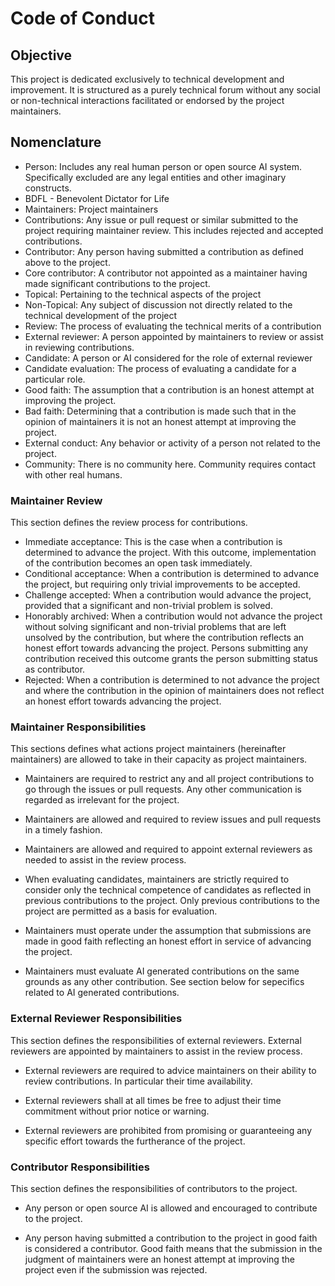 # Code of Conduct

## Objective

This project is dedicated exclusively to technical development and
improvement. It is structured as a purely technical forum without any social
or non-technical interactions facilitated or endorsed by the project
maintainers.

## Nomenclature

- Person: Includes any real human person or open source AI system.
  Specifically excluded are any legal entities and other imaginary
  constructs.
- BDFL - Benevolent Dictator for Life
- Maintainers: Project maintainers
- Contributions: Any issue or pull request or similar submitted to the
  project requiring maintainer review. This includes rejected and accepted
  contributions.
- Contributor: Any person having submitted a contribution as defined
  above to the project.
- Core contributor: A contributor not appointed as a maintainer having
  made significant contributions to the project.
- Topical: Pertaining to the technical aspects of the project
- Non-Topical: Any subject of discussion not directly related to the
  technical development of the project
- Review: The process of evaluating the technical merits of a contribution
- External reviewer: A person appointed by maintainers to review or
  assist in reviewing contributions.
- Candidate: A person or AI considered for the role of external reviewer
- Candidate evaluation: The process of evaluating a candidate for a
  particular role.
- Good faith: The assumption that a contribution is an honest attempt at
  improving the project.
- Bad faith: Determining that a contribution is made such that in the opinion
  of maintainers it is not an honest attempt at improving the project.
- External conduct: Any behavior or activity of a person not related to
  the project.
- Community: There is no community here. Community requires contact with
  other real humans.

### Maintainer Review

This section defines the review process for contributions.

- Immediate acceptance: This is the case when a contribution is
  determined to advance the project. With this outcome, implementation
  of the contribution becomes an open task immediately.
- Conditional acceptance: When a contribution is determined to advance
  the project, but requiring only trivial improvements to be accepted.
- Challenge accepted: When a contribution would advance the project,
  provided that a significant and non-trivial problem is solved.
- Honorably archived: When a contribution would not advance the project
  without solving significant and non-trivial problems that are left
  unsolved by the contribution, but where the contribution reflects an
  honest effort towards advancing the project. Persons submitting any
  contribution received this outcome grants the person submitting
  status as contributor.
- Rejected: When a contribution is determined to not advance the
  project and where the contribution in the opinion of maintainers does
  not reflect an honest effort towards advancing the project.

### Maintainer Responsibilities

This sections defines what actions project maintainers (hereinafter
maintainers) are allowed to take in their capacity as project maintainers.

- Maintainers are required to restrict any and all project contributions
  to go through the issues or pull requests. Any other communication is
  regarded as irrelevant for the project.

- Maintainers are allowed and required to review issues and pull
  requests in a timely fashion.

- Maintainers are allowed and required to appoint external reviewers as
  needed to assist in the review process.

- When evaluating candidates, maintainers are strictly required to
  consider only the technical competence of candidates as reflected in
  previous contributions to the project. Only previous contributions to
  the project are permitted as a basis for evaluation.

- Maintainers must operate under the assumption that submissions are made
  in good faith reflecting an honest effort in service of advancing the
  project.

- Maintainers must evaluate AI generated contributions on the same grounds as any other contribution. See section below for sepecifics related to AI generated contributions.

### External Reviewer Responsibilities

This section defines the responsibilities of external reviewers.
External reviewers are appointed by maintainers to assist in the review
process.

- External reviewers are required to advice maintainers on their
  ability to review contributions. In particular their time availability.

- External reviewers shall at all times be free to adjust their time
  commitment without prior notice or warning.

- External reviewers are prohibited from promising or guaranteeing any
  specific effort towards the furtherance of the project.

### Contributor Responsibilities

This section defines the responsibilities of contributors to the project.

- Any person or open source AI is allowed and encouraged to contribute to
  the project.

- Any person having submitted a contribution to the project in good faith
  is considered a contributor. Good faith means that the submission in
  the judgment of maintainers were an honest attempt at improving the
  project even if the submission was rejected.
